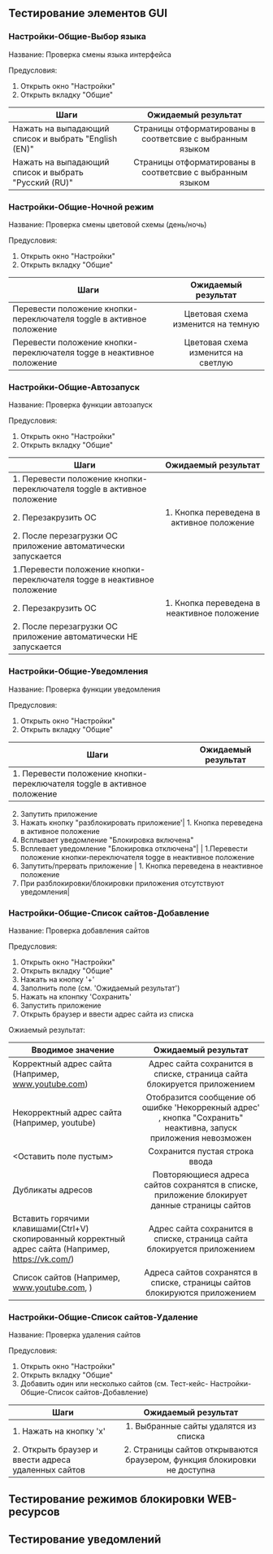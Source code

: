## Тестирование элементов GUI

### Настройки-Общие-Выбор языка
Название: 
Проверка смены языка интерфейса

Предусловия:
1. Открыть окно "Настройки"
2. Открыть вкладку "Общие"



| Шаги           | Ожидаемый результат |
| ------------- |:-------------:|
| Нажать на выпадающий список и выбрать "English (EN)"      | Страницы отформатированы в соответсвие с выбранным языком  |
| Нажать на выпадающий список и выбрать "Русский (RU)"      | Страницы отформатированы в соответсвие с выбранным языком| 

### Настройки-Общие-Ночной режим
Название: 
Проверка смены цветовой схемы (день/ночь)

Предусловия:
1. Открыть окно "Настройки"
2. Открыть вкладку "Общие"



| Шаги           | Ожидаемый результат |
| ------------- |:-------------:|
| Перевести положение кнопки-переключателя toggle в активное положение     |  Цветовая схема изменится на темную|
|  Перевести положение кнопки-переключателя togge в неактивное положение  | Цветовая схема изменится на светлую| 

### Настройки-Общие-Автозапуск
Название: 
Проверка функции автозапуск

Предусловия:
1. Открыть окно "Настройки"
2. Открыть вкладку "Общие"



| Шаги           | Ожидаемый результат |
| ------------- |:-------------:|
| 1. Перевести положение кнопки-переключателя toggle в активное положение   
 2. Перезакрузить ОС  |  1. Кнопка переведена в активное положение
 2. После перезагрузки ОС приложение автоматически запускается |
|1.Перевести положение кнопки-переключателя togge в неактивное положение  
2. Перезакрузить ОС |  1. Кнопка переведена в неактивное положение
 2. После перезагрузки ОС приложение автоматически НЕ запускается| 

### Настройки-Общие-Уведомления
Название: 
Проверка функции уведомления

Предусловия:
1. Открыть окно "Настройки"
2. Открыть вкладку "Общие"



| Шаги           | Ожидаемый результат |
| ------------- |:-------------:|
| 1. Перевести положение кнопки-переключателя toggle в активное положение   
  2. Запутить приложение 
  3. Нажать кнопку "разблокировать приложение'|  1. Кнопка переведена в активное положение
  2. Всплывает уведомление "Блокировка включена" 
  3. Всплевает уведомление "Блокировка отключена"|
| 1.Перевести положение кнопки-переключателя togge в неактивное положение  
  2. Запутить/прервать приложение  |  1. Кнопка переведена в неактивное положение
 2. При разблокировки/блокировки приложения отсутствуют уведомления| 

### Настройки-Общие-Список сайтов-Добавление
Название: 
Проверка добавления сайтов

Предусловия:
1. Открыть окно "Настройки"
2. Открыть вкладку "Общие"
3. Нажать на кнопку '+'
4. Заполнить поле (см. 'Ожидаемый результат')
5. Нажать на кпонпку 'Сохранить'
6. Запустить приложение
7. Открыть браузер  и ввести адрес сайта из списка

Ожиаемый результат:

| Вводимое значение          | Ожидаемый результат |
| ------------- |:-------------:|
| Корректный адрес сайта (Например, www.youtube.com)      | Адрес сайта сохранится  в списке, страница сайта блокируется приложением
| Некорректный адрес сайта (Например, youtube)  | Отобразится сообщение об ошибке 'Некоррекный адрес' , кнопка "Сохранить" неактивна, запуск приложения невозможен| 
| <Оставить поле пустым>    | Сохранится пустая строка ввода
|  Дубликаты адресов   | Повторяющиеся адреса сайтов сохранятся  в списке, приложение блокирует данные страницы сайтов
|  Вставить горячими клавишами(Ctrl+V) скопированный корректный адрес сайта (Например, https://vk.com/) | Адрес сайта сохранится  в списке, страница сайта блокируется приложением
| Список сайтов (Например, www.youtube.com, ) | Адреса сайтов сохранятся в списке, страницы сайтов блокируются приложением

### Настройки-Общие-Список сайтов-Удаление
Название: 
Проверка удаления сайтов

Предусловия:
1. Открыть окно "Настройки"
2. Открыть вкладку "Общие"
3. Добавить один или несколько сайтов (см. Тест-кейс- Настройки-Общие-Список сайтов-Добавление)

| Шаги           | Ожидаемый результат |
| ------------- |:-------------:|
| 1. Нажать на кнопку 'х'  |  1. Выбранные сайты удалятся из списка|
| 2. Открыть браузер и ввести адреса удаленных сайтов  | 2. Страницы сайтов открываются браузером, функция блокировки не доступна| 

## Тестирование режимов блокировки WEB-ресурсов



## Тестирование уведомлений